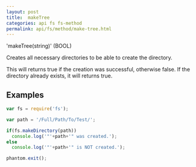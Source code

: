 ```yaml
---
layout: post
title:  makeTree
categories: api fs fs-method
permalink: api/fs/method/make-tree.html
---
```


'makeTree(string)' (BOOL)

Creates all necessary directories to be able to create the directory.

This will returns true if the creation was successful, otherwise false. If the directory already exists, it will returns true.

## Examples

```javascript
var fs = require('fs');

var path = '/Full/Path/To/Test/';

if(fs.makeDirectory(path))
  console.log('"'+path+'" was created.');
else
  console.log('"'+path+'" is NOT created.');

phantom.exit();
```








